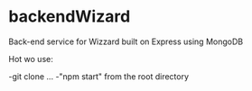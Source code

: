# backendWizard
Back-end service for Wizzard built on Express using MongoDB

Hot wo use:

-git clone ...
-"npm start" from the root directory
